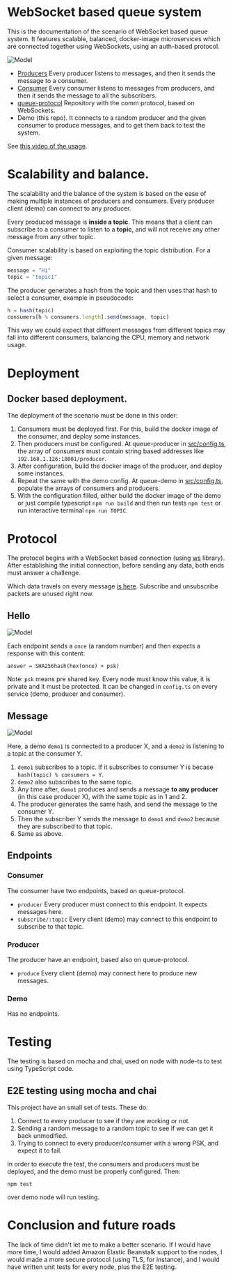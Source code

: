 # WebSocket based queue system

This is the documentation of the scenario of WebSocket based queue system. It features scalable, balanced, docker-image microservices which are connected 
together using WebSockets, using an auth-based protocol.

![Model](https://raw.githubusercontent.com/lilezek/queue-demo/master/doc/model.png)

* [Producers](https://github.com/lilezek/queue-producer) Every producer listens to messages, and then it sends the message to a consumer.
* [Consumer](https://github.com/lilezek/queue-consumer) Every consumer listens to messages from producers, and then it sends the message to all the subscribers.
* [queue-protocol](https://github.com/lilezek/websocket-queue) Repository with the comm protocol, based on WebSockets.
* Demo (this repo). It connects to a random producer and the given consumer to produce messages, and to get them back to test the system.

See [this video of the usage](https://github.com/lilezek/queue-demo/blob/master/demo.ogv?raw=true).

# Scalability and balance.
The scalability and the balance of the system is based on the ease of making multiple instances of producers and consumers. Every producer
client (demo) can connect to any producer.

Every produced message is **inside a topic**. This means that a client can subscribe to a consumer to listen to a **topic**, and will not
receive any other message from any other topic.

Consumer scalability is based on exploiting the topic distribution. For a given message:

```js
message = "Hi"
topic = "topic1"
```

The producer generates a hash from the topic and then uses that hash to select a consumer, example in pseudocode:

```js
h = hash(topic)
consumers[h % consumers.length].send(message, topic)
```

This way we could expect that different messages from different topics may fall into different consumers, balancing the CPU, memory and 
network usage.

# Deployment

## Docker based deployment.

The deployment of the scenario must be done in this order:

1. Consumers must be deployed first. For this, build the docker image of the consumer, and deploy some instances.
2. Then producers must be configured. At queue-producer in [src/config.ts](https://github.com/lilezek/queue-producer/blob/8cfe6a15ff9b9c0a4030c7fe240577fbd3e19bbe/src/config.ts), the array
of consumers must contain string based addresses like `192.168.1.126:10001/producer`.
3. After configuration, build the docker image of the producer, and deploy some instances.
4. Repeat the same with the demo config. At queue-demo in [src/config.ts](https://github.com/lilezek/queue-demo/blob/7fb374833538450c0d26e8b8673219032e1ab623/src/config.ts),
populate the arrays of consumers and producers. 
5. With the configuration filled, either build the docker image of the demo or just compile typescript `npm run build` and then run tests
`npm test` or run interactive terminal `npm run TOPIC`.

# Protocol

The protocol begins with a WebSocket based connection (using [ws](https://www.npmjs.com/package/ws) library). After establishing the initial
connection, before sending any data, both ends must answer a challenge.

Which data travels on every message [is here](https://github.com/lilezek/websocket-queue/blob/master/src/messages.ts). Subscribe and 
unsubscribe packets are unused right now.

## Hello

![Model](https://raw.githubusercontent.com/lilezek/queue-demo/master/doc/hello.png)

Each endpoint sends a `once` (a random number) and then expects a response with this content:

```
answer = SHA256hash(hex(once) + psk)
```

Note: `psk` means pre shared key. Every node must know this value, it is private and it must be protected. It can be changed in `config.ts`
on every service (demo, producer and consumer).

## Message

![Model](https://raw.githubusercontent.com/lilezek/queue-demo/master/doc/demo.png)

Here, a demo `demo1` is connected to a producer X, and a `demo2` is listening to a topic at the consumer Y.

1. `demo1` subscribes to a topic. If it subscribes to consumer Y is becase `hash(topic) % consumers = Y`. 
2. `demo2` also subscribes to the same topic.
3. Any time after, `demo1` produces and sends a message **to any producer** (in this case producer X), with the same topic as in 1 and 2.
4. The producer generates the same hash, and send the message to the consumer Y.
5. Then the subscriber Y sends the message to `demo1` and `demo2` because they are subscribed to that topic.
6. Same as above.


## Endpoints

### Consumer
The consumer have two endpoints, based on queue-protocol.

* `producer` Every producer must connect to this endpoint. It expects messages here.
* `subscribe/:topic` Every client (demo) may connect to this endpoint to subscribe to that topic.

### Producer
The producer have an endpoint, based also on queue-protocol.

* `produce` Every client (demo) may connect here to produce new messages.

### Demo
Has no endpoints.

# Testing

The testing is based on mocha and chai, used on node with node-ts to test using TypeScript code.

## E2E testing using mocha and chai

This project have an small set of tests. These do:

1. Connect to every producer to see if they are working or not.
2. Sending a random message to a random topic to see if we can get it back unmodified.
3. Trying to connect to every producer/consumer with a wrong PSK, and expect it to fail.

In order to execute the test, the consumers and producers must be deployed, and the demo must be properly configured. Then:

```
npm test
```

over demo node will run testing.

# Conclusion and future roads

The lack of time didn't let me to make a better scenario. If I would have more time, I would added Amazon Elastic Beanstalk support to the 
nodes, I would made a more secure protocol (using TLS, for instance), and I would have written unit tests for every node, plus the E2E 
testing. 
